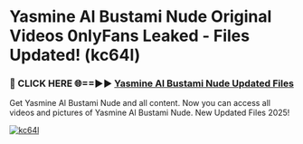 # Yasmine Al Bustami Nude Original Videos 0nlyFans Leaked - Files Updated! (kc64l)

<h3>🔴 CLICK HERE 🌐==►► <a href="https://tinyurl.com/52m3yx9h" rel="nofollow">Yasmine Al Bustami Nude Updated Files</a></h3>

Get Yasmine Al Bustami Nude and all content. Now you can access all videos and pictures of Yasmine Al Bustami Nude. New Updated Files 2025!

[![kc64l](https://i.imgur.com/TnHtlc8.gif)](https://tinyurl.com/52m3yx9h)

